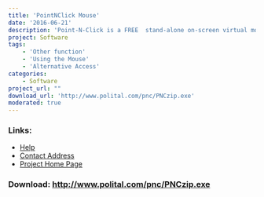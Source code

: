 ```yaml
---
title: 'PointNClick Mouse'
date: '2016-06-21'
description: 'Point-N-Click is a FREE  stand-alone on-screen virtual mouse designed for anyone with a disability that makes it difficult or impossible to click a physical computer mouse. As long as they can move a mouse, trackball or other pointing device, they can send mouse clicks to virtually any Windows application or DOS application that can run within a window and even many that are full screen.'
project: Software
tags:
    - 'Other function'
    - 'Using the Mouse'
    - 'Alternative Access'
categories:
    - Software
project_url: ""
download_url: 'http://www.polital.com/pnc/PNCzip.exe'
moderated: true
---
```



### Links:
- <a href="http://www.oatsoft.org/Software/pointnclick-mouse/help">Help</a>
- <a href="mailto:Point-N-Click@polital.com">Contact Address</a>
- <a href="http://www.polital.com/pnc/">Project Home Page</a>

### Download: http://www.polital.com/pnc/PNCzip.exe 